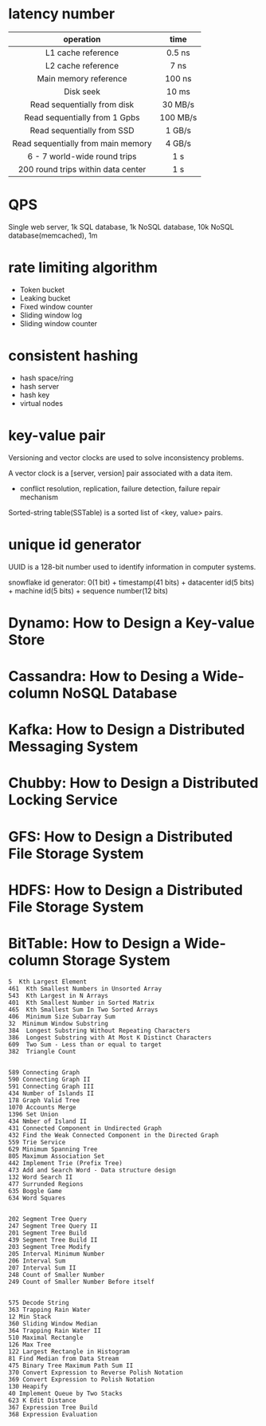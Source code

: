 # latency number

| operation                          | time     |
| :--------------------------------: | :------: |
| L1 cache reference                 | 0.5 ns   |
| L2 cache reference                 | 7 ns     |
| Main memory reference              | 100 ns   |
| Disk seek                          | 10 ms    |
| Read sequentially from disk        | 30 MB/s  |
| Read sequentially from 1 Gpbs      | 100 MB/s |
| Read sequentially from SSD         | 1 GB/s   |
| Read sequentially from main memory | 4 GB/s   |
| 6 - 7 world-wide round trips       | 1 s      |
| 200 round trips within data center | 1 s      |


# QPS

Single web server, 1k
SQL database, 1k
NoSQL database, 10k
NoSQL database(memcached), 1m


# rate limiting algorithm
* Token bucket
* Leaking bucket
* Fixed window counter
* Sliding window log
* Sliding window counter


# consistent hashing
* hash space/ring
* hash server
* hash key
* virtual nodes

# key-value pair

Versioning and vector clocks are used to solve inconsistency problems.

A vector clock is a [server, version] pair associated with a data item.

* conflict resolution, replication, failure detection, failure repair mechanism 

Sorted-string table(SSTable) is a sorted list of <key, value> pairs.


# unique id generator

UUID is a 128-bit number used to identify information in computer systems. 

snowflake id generator: 0(1 bit) + timestamp(41 bits) + datacenter id(5 bits) + machine id(5 bits) + sequence number(12 bits)



# Dynamo: How to Design a Key-value Store

# Cassandra: How to Desing a Wide-column NoSQL Database

# Kafka: How to Design a Distributed Messaging System

# Chubby: How to Design a Distributed Locking Service

# GFS: How to Design a Distributed File Storage System

# HDFS: How to Design a Distributed File Storage System

# BitTable: How to Design a Wide-column Storage System




```
5  Kth Largest Element
461  Kth Smallest Numbers in Unsorted Array
543  Kth Largest in N Arrays
401  Kth Smallest Number in Sorted Matrix
465  Kth Smallest Sum In Two Sorted Arrays
406  Minimum Size Subarray Sum
32  Minimum Window Substring
384  Longest Substring Without Repeating Characters
386  Longest Substring with At Most K Distinct Characters
609  Two Sum - Less than or equal to target
382  Triangle Count


589 Connecting Graph
590 Connecting Graph II
591 Connecting Graph III
434 Number of Islands II
178 Graph Valid Tree
1070 Accounts Merge
1396 Set Union
434 Nmber of Island II
431 Connected Component in Undirected Graph
432 Find the Weak Connected Component in the Directed Graph
559 Trie Service
629 Minimum Spanning Tree
805 Maximum Association Set
442 Implement Trie (Prefix Tree)
473 Add and Search Word - Data structure design
132 Word Search II
477 Surrunded Regions
635 Boggle Game
634 Word Squares


202 Segment Tree Query
247 Segment Tree Query II
201 Segment Tree Build
439 Segment Tree Build II
203 Segment Tree Modify
205 Interval Minimum Number
206 Interval Sum
207 Interval Sum II
248 Count of Smaller Number
249 Count of Smaller Number Before itself


575 Decode String
363 Trapping Rain Water
12 Min Stack
360 Sliding Window Median
364 Trapping Rain Water II
510 Maximal Rectangle
126 Max Tree
122 Largest Rectangle in Histogram
81 Find Median from Data Stream
475 Binary Tree Maximum Path Sum II
370 Convert Expression to Reverse Polish Notation
369 Convert Expression to Polish Notation
130 Heapify
40 Implement Queue by Two Stacks
623 K Edit Distance
367 Expression Tree Build
368 Expression Evaluation



```
